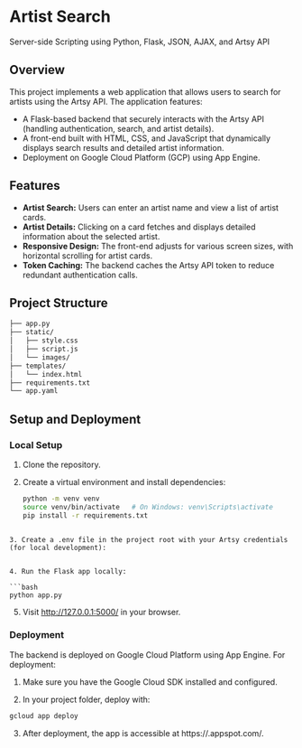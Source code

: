 # Artist Search

Server-side Scripting using Python, Flask, JSON, AJAX, and Artsy API

## Overview

This project implements a web application that allows users to search for artists using the Artsy API. The application features:

- A Flask-based backend that securely interacts with the Artsy API (handling authentication, search, and artist details).
- A front-end built with HTML, CSS, and JavaScript that dynamically displays search results and detailed artist information.
- Deployment on Google Cloud Platform (GCP) using App Engine.

## Features

- **Artist Search:** Users can enter an artist name and view a list of artist cards.
- **Artist Details:** Clicking on a card fetches and displays detailed information about the selected artist.
- **Responsive Design:** The front-end adjusts for various screen sizes, with horizontal scrolling for artist cards.
- **Token Caching:** The backend caches the Artsy API token to reduce redundant authentication calls.

## Project Structure

```bash
├── app.py
├── static/
│   ├── style.css
│   ├── script.js
│   └── images/
├── templates/
│   └── index.html
├── requirements.txt
└── app.yaml
```


## Setup and Deployment

### Local Setup

1. Clone the repository.
   
2. Create a virtual environment and install dependencies:
   ```bash
   python -m venv venv
   source venv/bin/activate   # On Windows: venv\Scripts\activate
   pip install -r requirements.txt
  ```

3. Create a .env file in the project root with your Artsy credentials (for local development):


4. Run the Flask app locally:
   
  ```bash
  python app.py
  ```

5. Visit http://127.0.0.1:5000/ in your browser.

### Deployment

The backend is deployed on Google Cloud Platform using App Engine. For deployment:

1. Make sure you have the Google Cloud SDK installed and configured.
  
2. In your project folder, deploy with:
  ```bash
  gcloud app deploy
  ```
3. After deployment, the app is accessible at https://<your-project-id>.appspot.com/.


